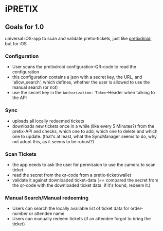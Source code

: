 # iPRETIX

## Goals for 1.0

universal iOS-app to scan and validate pretix-tickets, just like [pretixdroid](https://play.google.com/store/apps/details?id=eu.pretix.pretixdroid&hl=en_US), but for iOS

### Configuration
- User scans the pretixdroid configuration-QR-code to read the configuration
- this configuration contains a json with a secret key, the URL, and 'allow_search', which defines, whether the user is allowed to use the manual search (or not)
- use the secret key in the `Authorization: Token`-Header when talking to the API

### Sync
- uploads all locally redeemed tickets
- downloads new tickets once in a while (like every 5 Minutes?) from the pretix-API and checks, which one to add, which one to delete and which one to update. (that's at least, what the SyncManager seems to do, why not adopt this, as it seems to be robust?)

### Scan Tickets
- the app needs to ask the user for permission to use the camera to scan ticket
- read the secret from the qr-code from a pretix-ticket/wallet
- validate it against downloaded ticket-data (== compared the secret from the qr-code with the downloaded ticket data. if it's found, redeem it.)

### Manual Search/Manual redeeming
- Users can search the locally available list of ticket data for order-number or attendee name
- Users can manually redeem tickets (if an attendee forgot to bring the ticket)
